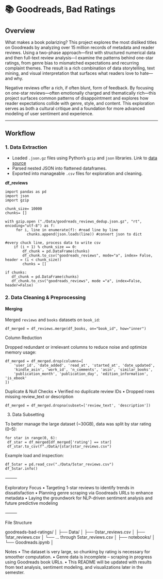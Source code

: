 # 📚 Goodreads, Bad Ratings 

## Overview  
What makes a book polarizing? This project explores the most disliked titles on Goodreads by analyzing over 15 million records of metadata and reader reviews. Using a two-phase approach—first with structured numerical data and then full-text review analysis—I examine the patterns behind one-star ratings, from genre bias to mismatched expectations and recurring complaint themes. The result is a rich combination of data storytelling, text mining, and visual interpretation that surfaces what readers love to hate—and why.

Negative reviews offer a rich, if often blunt, form of feedback. By focusing on one-star reviews—often emotionally charged and thematically rich—this project surfaces common patterns of disappointment and explores how reader expectations collide with genre, style, and content. This exploration serves as both a cultural critique and a foundation for more advanced modeling of user sentiment and experience.

---

## Workflow 

### 1. Data Extraction  
- Loaded `.json.gz` files using Python’s `gzip` and `json` libraries.  Link to [data source]([url](https://cseweb.ucsd.edu/~jmcauley/datasets/goodreads.html#datasets))
- Parsed nested JSON into flattened dataframes.
- Exported into manageable `.csv` files for exploration and cleaning.

**df_reviews** 

	import pandas as pd
	import json
	import gzip

	chunk_size= 10000
	chunks= []

	with gzip.open ("./Data/goodreads_reviews_dedup.json.gz", "rt", encoding="utf-8") as f:
   		 for i, line in enumerate(f): #read line by line
      		  chunks.append(json.loads(line)) #convert json to dict

    #every chuck line, process data to write csv
        if (i + 1) % chunk_size == 0:
            df_chunk = pd.DataFrame(chunks)
            df_chunk.to_csv("goodreads_reviews", mode="a", index= False, header = (i < chunk_size))
            chunks = []
        
	if chunks:
 	   df_chunk = pd.DataFrame(chunks)
 	   df_chunk.to_csv("goodreads_reviews", mode ="a", index=False, header=False) 
    
### 2. Data Cleaning & Preprocessing  
#### Merging  
Merged `reviews` and `books` datasets on `book_id`:

	df_merged = df_reviews.merge(df_books, on="book_id", how="inner")

Column Reduction

Dropped redundant or irrelevant columns to reduce noise and optimize memory usage:

	df_merged = df_merged.drop(columns=[
	    'user_id', 'date_added', 'read_at', 'started_at', 'date_updated',
	    'kindle_asin', 'work_id', 'n_comments', 'asin', 'similar_books',
	    'publication_month', 'publication_day', 'edition_information', 'is_ebook'
	])

Duplicate & Null Checks
	•	Verified no duplicate review IDs
	•	Dropped rows missing review_text or description

	df_merged = df_merged.dropna(subset=['review_text', 'description'])



3. Data Subsetting

To better manage the large dataset (~30GB), data was split by star rating (0–5):

	for star in range(0, 6):
   	 df_star = df_merged[df_merged['rating'] == star]
   	 df_star.to_csv(f"./Data/{star}star_reviews.csv")

Example load and inspection:

	df_5star = pd.read_csv("./Data/5star_reviews.csv")
	df_5star.info()



⸻

Exploratory Focus
	•	Targeting 1-star reviews to identify trends in dissatisfaction
	•	Planning genre scraping via Goodreads URLs to enhance metadata
	•	Laying the groundwork for NLP-driven sentiment analysis and future predictive modeling

⸻

File Structure

goodreads-bad-ratings/
│
├── Data/
│   ├── 0star_reviews.csv
│   ├── 1star_reviews.csv
│   └── ... through 5star_reviews.csv
│
├── notebooks/
│   └── Goodreads.ipynb
│


Notes
	•	The dataset is very large, so chunking by rating is necessary for smoother computation.
	•	Genre data is incomplete – scraping in progress using Goodreads book URLs.
	•	This README will be updated with results from text analysis, sentiment modeling, and visualizations later in the semester.


